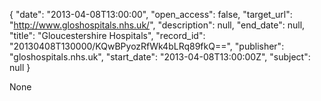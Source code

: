 {
  "date": "2013-04-08T13:00:00", 
  "open_access": false, 
  "target_url": "http://www.gloshospitals.nhs.uk/", 
  "description": null, 
  "end_date": null, 
  "title": "Gloucestershire Hospitals", 
  "record_id": "20130408T130000/KQwBPyozRfWk4bLRq89fkQ==", 
  "publisher": "gloshospitals.nhs.uk", 
  "start_date": "2013-04-08T13:00:00Z", 
  "subject": null
}

None